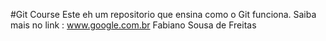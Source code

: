 #Git Course
Este eh um repositorio que ensina como o Git funciona.
Saiba mais no link : www.google.com.br
Fabiano Sousa de Freitas

